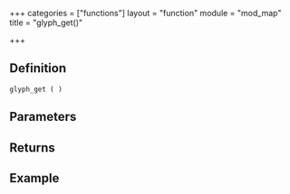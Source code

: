 +++
categories = ["functions"]
layout = "function"
module = "mod_map"
title = "glyph_get()"

+++

## Definition

    glyph_get ( )

## Parameters

## Returns

## Example
